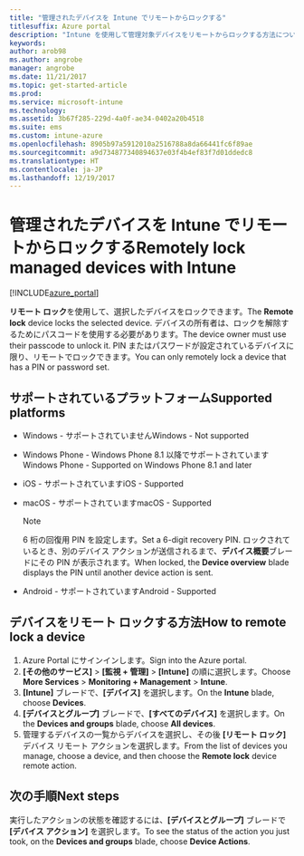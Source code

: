 ```yaml
---
title: "管理されたデバイスを Intune でリモートからロックする"
titlesuffix: Azure portal
description: "Intune を使用して管理対象デバイスをリモートからロックする方法について説明します。\""
keywords: 
author: arob98
ms.author: angrobe
manager: angrobe
ms.date: 11/21/2017
ms.topic: get-started-article
ms.prod: 
ms.service: microsoft-intune
ms.technology: 
ms.assetid: 3b67f285-229d-4a0f-ae34-0402a20b4518
ms.suite: ems
ms.custom: intune-azure
ms.openlocfilehash: 8905b97a5912010a2516788a8da66441fc6f89ae
ms.sourcegitcommit: a9d734877340894637e03f4b4ef83f7d01ddedc8
ms.translationtype: HT
ms.contentlocale: ja-JP
ms.lasthandoff: 12/19/2017
---
```

# <a name="remotely-lock-managed-devices-with-intune"></a><span data-ttu-id="77c3c-103">管理されたデバイスを Intune でリモートからロックする</span><span class="sxs-lookup"><span data-stu-id="77c3c-103">Remotely lock managed devices with Intune</span></span>


[!INCLUDE[azure_portal](./includes/azure_portal.md)]

<span data-ttu-id="77c3c-104">**リモート ロック**を使用して、選択したデバイスをロックできます。</span><span class="sxs-lookup"><span data-stu-id="77c3c-104">The **Remote lock** device locks the selected device.</span></span> <span data-ttu-id="77c3c-105">デバイスの所有者は、ロックを解除するためにパスコードを使用する必要があります。</span><span class="sxs-lookup"><span data-stu-id="77c3c-105">The device owner must use their passcode to unlock it.</span></span> <span data-ttu-id="77c3c-106">PIN またはパスワードが設定されているデバイスに限り、リモートでロックできます。</span><span class="sxs-lookup"><span data-stu-id="77c3c-106">You can only remotely lock a device that has a PIN or password set.</span></span>

## <a name="supported-platforms"></a><span data-ttu-id="77c3c-107">サポートされているプラットフォーム</span><span class="sxs-lookup"><span data-stu-id="77c3c-107">Supported platforms</span></span>

- <span data-ttu-id="77c3c-108">Windows - サポートされていません</span><span class="sxs-lookup"><span data-stu-id="77c3c-108">Windows - Not supported</span></span>
- <span data-ttu-id="77c3c-109">Windows Phone - Windows Phone 8.1 以降でサポートされています</span><span class="sxs-lookup"><span data-stu-id="77c3c-109">Windows Phone - Supported on Windows Phone 8.1 and later</span></span>
- <span data-ttu-id="77c3c-110">iOS - サポートされています</span><span class="sxs-lookup"><span data-stu-id="77c3c-110">iOS - Supported</span></span>
- <span data-ttu-id="77c3c-111">macOS - サポートされています</span><span class="sxs-lookup"><span data-stu-id="77c3c-111">macOS - Supported</span></span>

    > [!Note]  
    > <span data-ttu-id="77c3c-112">6 桁の回復用 PIN を設定します。</span><span class="sxs-lookup"><span data-stu-id="77c3c-112">Set a 6-digit recovery PIN.</span></span> <span data-ttu-id="77c3c-113">ロックされているとき、別のデバイス アクションが送信されるまで、**デバイス概要**ブレードにその PIN が表示されます。</span><span class="sxs-lookup"><span data-stu-id="77c3c-113">When locked, the **Device overview** blade displays the PIN until another device action is sent.</span></span>
- <span data-ttu-id="77c3c-114">Android - サポートされています</span><span class="sxs-lookup"><span data-stu-id="77c3c-114">Android - Supported</span></span>

## <a name="how-to-remote-lock-a-device"></a><span data-ttu-id="77c3c-115">デバイスをリモート ロックする方法</span><span class="sxs-lookup"><span data-stu-id="77c3c-115">How to remote lock a device</span></span>

1. <span data-ttu-id="77c3c-116">Azure Portal にサインインします。</span><span class="sxs-lookup"><span data-stu-id="77c3c-116">Sign into the Azure portal.</span></span>
2. <span data-ttu-id="77c3c-117">**[その他のサービス]** > **[監視 + 管理]** > **[Intune]** の順に選択します。</span><span class="sxs-lookup"><span data-stu-id="77c3c-117">Choose **More Services** > **Monitoring + Management** > **Intune**.</span></span>
3. <span data-ttu-id="77c3c-118">**[Intune]** ブレードで、**[デバイス]** を選択します。</span><span class="sxs-lookup"><span data-stu-id="77c3c-118">On the **Intune** blade, choose **Devices**.</span></span>
4. <span data-ttu-id="77c3c-119">**[デバイスとグループ]** ブレードで、**[すべてのデバイス]** を選択します。</span><span class="sxs-lookup"><span data-stu-id="77c3c-119">On the **Devices and groups** blade, choose **All devices**.</span></span>
5. <span data-ttu-id="77c3c-120">管理するデバイスの一覧からデバイスを選択し、その後 **[リモート ロック]** デバイス リモート アクションを選択します。</span><span class="sxs-lookup"><span data-stu-id="77c3c-120">From the list of devices you manage, choose a device, and then choose the **Remote lock** device remote action.</span></span>

## <a name="next-steps"></a><span data-ttu-id="77c3c-121">次の手順</span><span class="sxs-lookup"><span data-stu-id="77c3c-121">Next steps</span></span>

<span data-ttu-id="77c3c-122">実行したアクションの状態を確認するには、**[デバイスとグループ]** ブレードで **[デバイス アクション]** を選択します。</span><span class="sxs-lookup"><span data-stu-id="77c3c-122">To see the status of the action you just took, on the **Devices and groups** blade, choose **Device Actions**.</span></span>
